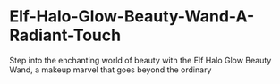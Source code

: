# Elf-Halo-Glow-Beauty-Wand-A-Radiant-Touch
Step into the enchanting world of beauty with the Elf Halo Glow Beauty Wand, a makeup marvel that goes beyond the ordinary
